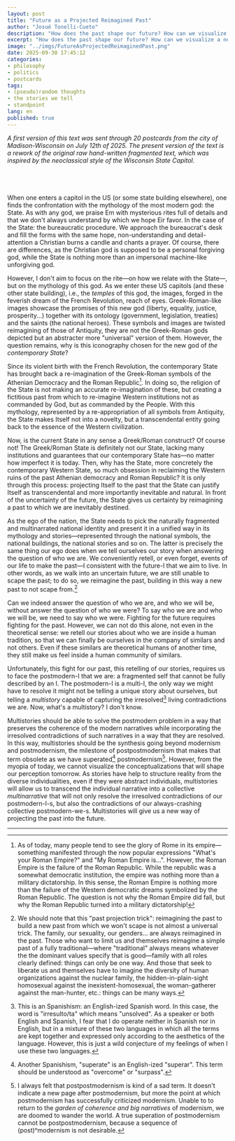 ```yaml
---
layout: post
title: "Future as a Projected Reimagined Past"
author: "Josué Tonelli-Cueto"
description: "How does the past shape our future? How can we visualize a new future in a different way to what we used to?"
excerpt: "How does the past shape our future? How can we visualize a new future in a different way to what we used to?"
image: "../imgs/FutureAsProjectedReimaginedPast.png"
date: 2025-09-30 17:45:12
categories:
- philosophy
- politics
- postcards
tags:
- (pseudo)random thoughts
- the stories we tell
- standpoint
lang: en
published: true
---
```


<div class="jumbotron abstract" style="font-style: italic;">
A first version of this text was sent through 20 postcards from the city of Madison-Wisconsin on July 12th of 2025. The present version of the text is a rework of the original raw hand-written fragmented text, which was inspired by the neoclassical style of the
Wisconsin State Capitol.
</div>
<br/>
<br/>
<br/>
<br/>
When one enters a capitol in the US (or some state building elsewhere), one finds the confrontation with the mythology of the most modern god: the State. As with any god, we praise Em with mysterious rites full of details and that we don't always understand by which we hope Eir favor. In the case of the State: the bureaucratic procedure. We approach the bureaucrat's desk and fill the forms with the same hope, non-understanding and detail-attention a Christian burns a candle and chants a prayer. Of course, there are differences, as the Christian god is supposed to be a personal forgiving god, while the State is nothing more than an impersonal machine-like unforgiving god.

However, I don't aim to focus on the rite—on how we relate with the State—, but on the mythology of this god. As we enter these US capitols (and these other state building), i.e., the _temples_ of this god, the images, forged in the feverish dream of the French Revolution, reach of eyes. Greek-Roman-like images showcase the promises of this new god (liberty, equality, justice, prosperity...) together with its ontology (government, legislation, treaties) and the saints (the national heroes). These symbols and images are twisted reimagining of those of Antiquity, they are not the Greek-Roman gods depicted but an abstracter more "universal" version of them. However, the question remains, why is this iconography chosen for the new god of _the contemporary State_?

Since its violent birth with the French Revolution, the contemporary State has brought back a re-imagination of the Greek-Roman symbols of the Athenian Democracy and the Roman Republic[^RE]. In doing so, the religion of the State is not making an accurate re-imagination of these, but creating a fictitious past from which to re-imagine Western institutions not as commanded by God, but as commanded by the People. With this mythology, represented by a re-appropriation of all symbols from Antiquity, the State makes Itself not into a novelty, but a transcendental entity going back to the essence of the Western civilization.

[^RE]: As of today, many people tend to see the glory of Rome in its empire—something manifested through the now popular expressions "What's your Roman Empire?" and "My Roman Empire is...". However, the Roman Empire is the failure of the Roman Republic. While the republic was a somewhat democratic institution, the empire was nothing more than a military dictatorship. In this sense, the Roman Empire is nothing more than the failure of the Western democratic dreams symbolized by the Roman Republic. The question is not why the Roman Empire did fall, but why the Roman Republic turned into a military dictatorship!

Now, is the current State in any sense a Greek/Roman construct? Of course not! The Greek/Roman State is definitely not our State, lacking many institutions and guarantees that our contemporary State has—no matter how imperfect it is today. Then, why has the State, more concretely the contemporary Western State, so much obsession in reclaiming the Western ruins of the past Athenian democracy and Roman Republic? It is only through this process: projecting Itself to the past that the State can justify Itself as transcendental and more importantly inevitable and natural. In front of the uncertainty of the future, the State gives us certainty by reimagining a past to which we are inevitably destined.

As the ego of the nation, the State needs to pick the naturally fragmented and multinarrated national identity and present it in a unified way in its mythology and stories—represented through the national symbols, the national buildings, the national stories and so on. The latter is precisely the same thing our ego does when we tell ourselves our story when answering the question of who we are. We conveniently retell, or even forget, events of our life to make the past—I consistent with the future-I that we aim to live. In other words, as we walk into an uncertain future, we are still unable to scape the past; to do so, we reimagine the past, building in this way a new past to not scape from.[^past]

[^past]: We should note that this "past projection trick": reimagining the past to build a new past from which we won't scape is not almost a universal trick. The family, our sexuality, our genders... are always reimagined in the past. Those who want to limit us and themselves reimagine a simple past of a fully traditional—where "traditional" always means whatever the the dominant values specify that is good—family with all roles clearly defined: things can only be one way. And those that seek to liberate us and themselves have to imagine the diversity of human organizations against the nuclear family, the hidden-in-plain-sight homosexual against the inexistent-homosexual, the woman-gatherer against the man-hunter, etc.: things can be many ways.

Can we indeed answer the question of who we are, and who we will be, without answer the question of who we were? To say who we are and who we will be, we need to say who we were. Fighting for the future requires fighting for the past. However, we can not do this alone, not even in the theoretical sense: we retell our stories about who we are inside a human tradition, so that we can finally be ourselves in the company of similars and not others. Even if these similars are theoretical humans of another time, they still make us feel inside a human community of similars.

Unfortunately, this fight for our past, this retelling of our stories, requires us to face the postmodern-I that we are: a fragmented self that cannot be fully described by an I. The postmodern-I is a multi-I, the only way we might have to resolve it might not be telling a unique story about ourselves, but telling a _multistory_ capable of capturing the irresolved[^lg] living contradictions we are. Now, what's a multistory? I don't know.

[^lg]: This is an Spanishism: an English-ized Spanish word. In this case, the word is "irresulto/ta" which means "unsolved". As a speaker or both English and Spanish, I fear that I do operate neither in Spanish nor in English, but in a mixture of these two languages in which all the terms are kept together and expressed only according to the aesthetics of the language. However, this is just a wild conjecture of my feelings of when I use these two languages.

Multistories should be able to solve the postmodern problem in a way that preserves the coherence of the modern narratives while incorporating the irresolved contradictions of such narratives in a way that they are resolved. In this way, multistories should be the synthesis going beyond modernism and postmodernism, the milestone of postpostmodernism that makes that term obsolete as we have superated[^sp] postmodernism[^pm]. However, from the myopia of today, we cannot visualize the conceptualizations that will shape our perception tomorrow. As stories have help to structure reality from the diverse individualities, even if they were abstract individuals, multistories will allow us to transcend the individual narrative into a collective _multinarrative_ that will not only resolve the irresolved contradictions of our postmodern-I-s, but also the contradictions of our always-crashing collective postmodern-we-s. Multistories will give us a new way of projecting the past into the future.

[^pm]: I always felt that postpostmodernism is kind of a sad term. It doesn't indicate a new page after postmodernism, but more the point at which postmodernism has successfully criticized modernism. Unable to to return to the _garden of coherence and big narratives_ of modernism, we are doomed to wander the world. A true superation of postmodernism cannot be postpostmodernism, because a sequence of (post)ⁿmodernism is not desirable.

[^sp]: Another Spanishism, "superate" is an English-ized "superar". This term should be understood as "overcome" or "surpass".

***

